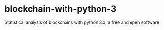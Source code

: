 # blockchain-with-python-3
Statistical analysis of blockchains with python 3.x, a free and open software
